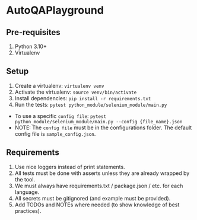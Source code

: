 # AutoQAPlayground

## Pre-requisites
1. Python 3.10+
2. Virtualenv

## Setup
1. Create a virtualenv: `virtualenv venv`
2. Activate the virtualenv: `source venv/bin/activate`
3. Install dependencies: `pip install -r requirements.txt`
4. Run the tests: `pytest python_module/selenium_module/main.py`
- To use a specific `config file`: `pytest python_module/selenium_module/main.py --config {file_name}.json`
- NOTE: The `config file` must be in the configurations folder. The default config file is `sample_config.json`.

## Requirements

1. Use nice loggers instead of print statements.
2. All tests must be done with asserts unless they are already wrapped by the tool.
3. We must always have requirements.txt / package.json / etc. for each language.
4. All secrets must be gitignored (and example must be provided).
5. Add TODOs and NOTEs where needed (to show knowledge of best practices).
